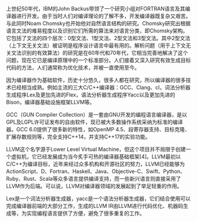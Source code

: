 上世纪50年代，IBM的John Backus带领了一个研究小组对FORTRAN语言及其编译器进行开发。由于当时人们对编译理论的了解不多，开发编译器既复杂又艰苦。与此同时Noam Chomsky也开始他对自然语言结构的研究。Chomsky研究出根据语言文法的难易程度以及识别它们所需的算法来对语言分类，即Chomsky架构。它包括了文法的四个层次：0型文法、1型文法、2型文法和3型文法。其中2型文法（上下文无关文法）被证明是程序设计语言中最有用的。解析问题（用于上下文无关文法识别的有效算法）的研究是在60年代和70年代，它相当完善地解决了这个问题，现在它已是编译原理中的一个标准部分。人们接着又深入研究有效生成目标代码的方法，人们通常称为优化技术，并被一直使用至今。

因为编译器作为基础软件，历史十分悠久，很多人都在研究，所以编译器的很多技术已经相当成熟。例如主流的三大C/C++编译器：GCC、Clang、cl，词法分析器生成程序Lex及更加先进的Flex，语法分析器生成程序Yacc以及更加先进的Bison，编译器基础设施框架LLVM等。

GCC（GUN Compiler Collection）是一套由GNU开发的编程语言编译器，是以GPL及LGPL许可证发布的自由软件，现已被大多数操作系统采纳为标准的编译器。GCC 6.0提供了很多新的特性，如OpenMP 4.5、段寄存器支持、目标克隆、扩展存数规则等，完全支持C++14，并支持C++17的实验功能。

LLVM这个名字源于Lower Level Virtual Machine，但这个项目并不局限于创建一个虚拟机，它已经发展成为当今炙手可热的编译器基础框架[4]。LLVM最初以C/C++为编译目标，近年来经过众多机构和开源社区的努力，LLVM已经能够为ActionScript、D、Fortran、Haskell、Java、Objective-C、Swift、Python、Ruby、Rust、Scala等众多语言提供编译支持，而一些新兴语言则直接采用了LLVM作为后端。可以说，LLVM对编译器领域的发展起到了举足轻重的作用。

Lex是一个词法分析器生成器，yacc是一个语法分析器生成器，它们结合使用可以完成编译器前端的大部分工作，生成的LLVM IR由LLVM进行代码优化、机器码生成等，为实现编程语言提供了方便，避免了很多重复的工作。
